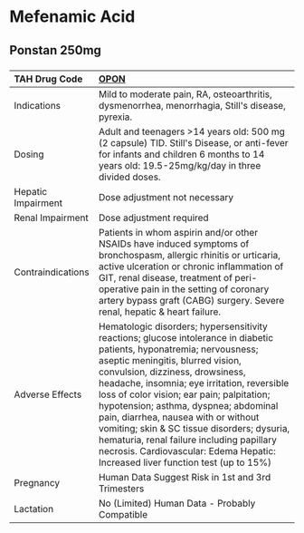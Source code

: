 # Mefenamic Acid

## Ponstan 250mg

##### 

| TAH Drug Code      | [OPON](https://www.tahsda.org.tw/drugs/hissearch.php?drug_code=OPON)                                                                                                                                                                                                                                                                                                                                                                                                                                                                                     |
|:-------------------|:---------------------------------------------------------------------------------------------------------------------------------------------------------------------------------------------------------------------------------------------------------------------------------------------------------------------------------------------------------------------------------------------------------------------------------------------------------------------------------------------------------------------------------------------------------|
| Indications        | Mild to moderate pain, RA, osteoarthritis, dysmenorrhea, menorrhagia, Still's disease, pyrexia.                                                                                                                                                                                                                                                                                                                                                                                                                                                          |
| Dosing             | Adult and teenagers >14 years old: 500 mg (2 capsule) TID. Still's Disease, or anti-fever for infants and children 6 months to 14 years old: 19.5-25mg/kg/day in three divided doses.                                                                                                                                                                                                                                                                                                                                                                    |
| Hepatic Impairment | Dose adjustment not necessary                                                                                                                                                                                                                                                                                                                                                                                                                                                                                                                            |
| Renal Impairment   | Dose adjustment required                                                                                                                                                                                                                                                                                                                                                                                                                                                                                                                                 |
| Contraindications  | Patients in whom aspirin and/or other NSAIDs have induced symptoms of bronchospasm, allergic rhinitis or urticaria, active ulceration or chronic inflammation of GIT, renal disease, treatment of peri-operative pain in the setting of coronary artery bypass graft (CABG) surgery. Severe renal, hepatic & heart failure.                                                                                                                                                                                                                              |
| Adverse Effects    | Hematologic disorders; hypersensitivity reactions; glucose intolerance in diabetic patients, hyponatremia; nervousness; aseptic meningitis, blurred vision, convulsion, dizziness, drowsiness, headache, insomnia; eye irritation, reversible loss of color vision; ear pain; palpitation; hypotension; asthma, dyspnea; abdominal pain, diarrhea, nausea with or without vomiting; skin & SC tissue disorders; dysuria, hematuria, renal failure including papillary necrosis. Cardiovascular: Edema Hepatic: Increased liver function test (up to 15%) |
| Pregnancy          | Human Data Suggest Risk in 1st and 3rd Trimesters                                                                                                                                                                                                                                                                                                                                                                                                                                                                                                        |
| Lactation          | No (Limited) Human Data - Probably Compatible                                                                                                                                                                                                                                                                                                                                                                                                                                                                                                            |

